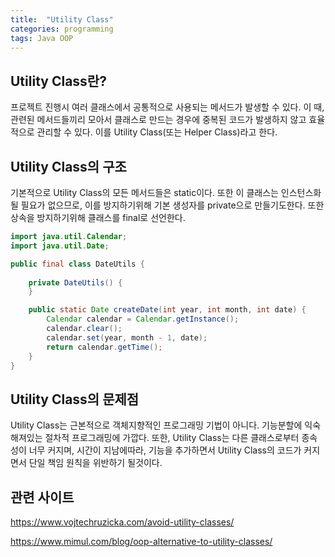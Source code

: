 ```yaml
---
title:  "Utility Class"
categories: programming
tags: Java OOP
---
```


## Utility Class란?

프로젝트 진행시 여러 클래스에서 공통적으로 사용되는 메서드가 발생할 수 있다. 이 때, 관련된 메서드들끼리 모아서 클래스로 만드는 경우에 중복된 코드가 발생하지 않고 효율적으로 관리할 수 있다. 이를 Utility Class(또는 Helper Class)라고 한다.

## Utility Class의 구조

기본적으로 Utility Class의 모든 메서드들은 static이다. 또한 이 클래스는 인스턴스화 될 필요가 없으므로, 이를 방지하기위해 기본 생성자를 private으로 만들기도한다. 또한 상속을 방지하기위해 클래스를 final로 선언한다.

```java
import java.util.Calendar;
import java.util.Date;

public final class DateUtils {
    
    private DateUtils() {
    }

    public static Date createDate(int year, int month, int date) {
        Calendar calendar = Calendar.getInstance();
        calendar.clear();
        calendar.set(year, month - 1, date);
        return calendar.getTime();
    }
}
```

## Utility Class의 문제점

Utility Class는 근본적으로 객체지향적인 프로그래밍 기법이 아니다. 기능분할에 익숙해져있는 절차적 프로그래밍에 가깝다. 또한, Utility Class는 다른 클래스로부터 종속성이 너무 커지며, 시간이 지남에따라, 기능을 추가하면서 Utility Class의 코드가 커지면서 단일 책임 원칙을 위반하기 될것이다.

## 관련 사이트

<https://www.vojtechruzicka.com/avoid-utility-classes/>

<https://www.mimul.com/blog/oop-alternative-to-utility-classes/>
